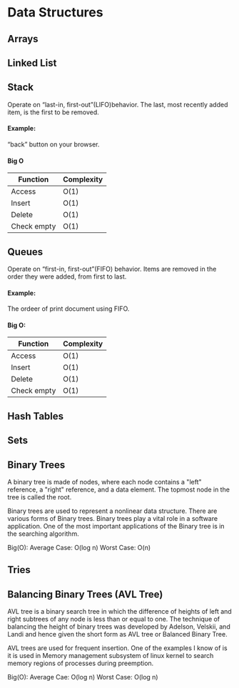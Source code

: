 # Data Structures

## Arrays

## Linked List


## Stack 
Operate on “last-in, first-out”(LIFO)behavior. The last, most recently added item, is the first to be removed.
#### Example: 
 “back” button on your browser.
 #### Big O
| Function  | Complexity|
| ------------- | ------------- |
| Access | O(1) |
| Insert | O(1)  |
| Delete  | O(1)  |
| Check empty | O(1) |


## Queues
Operate on “first-in, first-out”(FIFO) behavior. Items are removed in the order they were added, from first to last.
#### Example: 
The ordeer of print document using FIFO.
#### Big O:
| Function  | Complexity|
| ------------- | ------------- |
| Access | O(1) |
| Insert | O(1)  |
| Delete  | O(1)  |
| Check empty | O(1) |

## Hash Tables 

## Sets

## Binary Trees

A binary tree is made of nodes, where each node contains a "left" reference, a "right" reference, and a data element. The topmost node in the tree is called the root.

Binary trees are used to represent a nonlinear data structure. There are various forms of Binary trees. Binary trees play a vital role in a software application. One of the most important applications of the Binary tree is in the searching algorithm.

Big(O):
Average Case: O(log n)
Worst Case: O(n)

## Tries

## Balancing Binary Trees (AVL Tree)

AVL tree is a binary search tree in which the difference of heights of left and right subtrees of any node is less than or equal to one. The technique of balancing the height of binary trees was developed by Adelson, Velskii, and Landi and hence given the short form as AVL tree or Balanced Binary Tree.

AVL trees are used for frequent insertion. One of the examples I know of is it is used in Memory management subsystem of linux kernel to search memory regions of processes during preemption.

Big(O):
Average Cae: O(log n)
Worst Case: O(log n)
